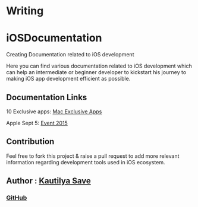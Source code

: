 # Writing

# iOSDocumentation

Creating Documentation related to iOS development

Here you can find various documentation related to iOS development which can help an intermediate or beginner developer to kickstart his journey to making iOS app development efficient as possible.

## Documentation Links

10 Exclusive apps: [Mac Exclusive Apps](10_Exclusive_apps_for_Mac/Top_10_Exclusive_apps_for_Mac.md)

Apple Sept 5: [Event 2015](Apple_Event_9_15/Apple_Sept9_Event_Highlights.md)

## Contribution

Feel free to fork this project & raise a pull request to add more relevant information regarding development tools used in iOS ecosystem.

## Author : [Kautilya Save](https://kautilya.design/)

### [GitHub](https://github.com/SensehacK)